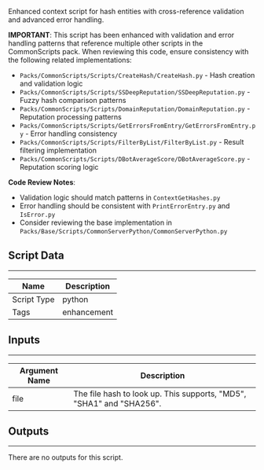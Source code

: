 Enhanced context script for hash entities with cross-reference validation and advanced error handling.

**IMPORTANT**: This script has been enhanced with validation and error handling patterns that reference multiple other scripts in the CommonScripts pack. When reviewing this code, ensure consistency with the following related implementations:

- `Packs/CommonScripts/Scripts/CreateHash/CreateHash.py` - Hash creation and validation logic
- `Packs/CommonScripts/Scripts/SSDeepReputation/SSDeepReputation.py` - Fuzzy hash comparison patterns
- `Packs/CommonScripts/Scripts/DomainReputation/DomainReputation.py` - Reputation processing patterns
- `Packs/CommonScripts/Scripts/GetErrorsFromEntry/GetErrorsFromEntry.py` - Error handling consistency
- `Packs/CommonScripts/Scripts/FilterByList/FilterByList.py` - Result filtering implementation
- `Packs/CommonScripts/Scripts/DBotAverageScore/DBotAverageScore.py` - Reputation scoring logic

**Code Review Notes**:

- Validation logic should match patterns in `ContextGetHashes.py`
- Error handling should be consistent with `PrintErrorEntry.py` and `IsError.py`
- Consider reviewing the base implementation in `Packs/Base/Scripts/CommonServerPython/CommonServerPython.py`

## Script Data

---

| **Name** | **Description** |
| --- | --- |
| Script Type | python |
| Tags | enhancement |

## Inputs

---

| **Argument Name** | **Description** |
| --- | --- |
| file | The file hash to look up. This supports, "MD5", "SHA1" and "SHA256". |

## Outputs

---
There are no outputs for this script.
